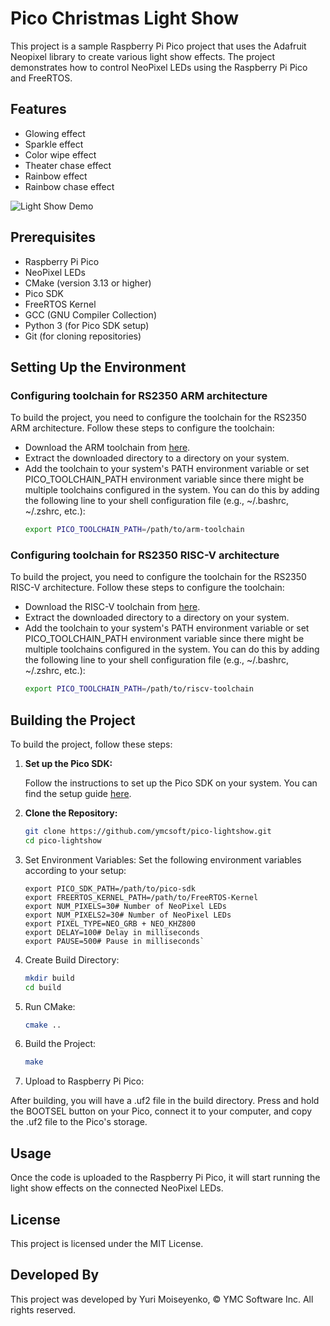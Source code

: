 # Pico Christmas Light Show

This project is a sample Raspberry Pi Pico project that uses the Adafruit Neopixel library to create various light show effects. The project demonstrates how to control NeoPixel LEDs using the Raspberry Pi Pico and FreeRTOS.

## Features

- Glowing effect
- Sparkle effect
- Color wipe effect
- Theater chase effect
- Rainbow effect
- Rainbow chase effect

![Light Show Demo](lightshow.gif)

## Prerequisites

- Raspberry Pi Pico
- NeoPixel LEDs
- CMake (version 3.13 or higher)
- Pico SDK
- FreeRTOS Kernel
- GCC (GNU Compiler Collection)
- Python 3 (for Pico SDK setup)
- Git (for cloning repositories)

## Setting Up the Environment

### Configuring toolchain for RS2350 ARM architecture

To build the project, you need to configure the toolchain for the RS2350 ARM architecture. Follow these steps to configure the toolchain:
* Download the ARM toolchain from [here](https://developer.arm.com/downloads/-/arm-gnu-toolchain-downloads).
* Extract the downloaded directory to a directory on your system.
* Add the toolchain to your system's PATH environment variable or set PICO_TOOLCHAIN_PATH environment variable since there might be multiple toolchains configured in the system. You can do this by adding the following line to your shell configuration file (e.g., ~/.bashrc, ~/.zshrc, etc.):
  ```sh
  export PICO_TOOLCHAIN_PATH=/path/to/arm-toolchain
  ```

### Configuring toolchain for RS2350 RISC-V architecture

To build the project, you need to configure the toolchain for the RS2350 RISC-V architecture. Follow these steps to configure the toolchain:
* Download the RISC-V toolchain from [here](https://embecosm.com/downloads/tool-chain-downloads/#risc-v-embedded-top-of-tree-compilers).
* Extract the downloaded directory to a directory on your system.
* Add the toolchain to your system's PATH environment variable or set PICO_TOOLCHAIN_PATH environment variable since there might be multiple toolchains configured in the system. You can do this by adding the following line to your shell configuration file (e.g., ~/.bashrc, ~/.zshrc, etc.):
  ```sh
  export PICO_TOOLCHAIN_PATH=/path/to/riscv-toolchain
  ```

## Building the Project

To build the project, follow these steps:

1. **Set up the Pico SDK:**

   Follow the instructions to set up the Pico SDK on your system. You can find the setup guide [here](https://github.com/raspberrypi/pico-sdk).

2. **Clone the Repository:**

   ```sh
   git clone https://github.com/ymcsoft/pico-lightshow.git
   cd pico-lightshow
    ```
3. Set Environment Variables:  Set the following environment variables according to your setup:  
   ```
   export PICO_SDK_PATH=/path/to/pico-sdk
   export FREERTOS_KERNEL_PATH=/path/to/FreeRTOS-Kernel
   export NUM_PIXELS=30# Number of NeoPixel LEDs
   export NUM_PIXELS2=30# Number of NeoPixel LEDs
   export PIXEL_TYPE=NEO_GRB + NEO_KHZ800
   export DELAY=100# Delay in milliseconds
   export PAUSE=500# Pause in milliseconds`
    ```
4. Create Build Directory:  
   ```sh
   mkdir build
   cd build
    ```
5. Run CMake:  
    ```sh
    cmake ..
     ```
6. Build the Project:  
    ```sh
   make
    ```
7. Upload to Raspberry Pi Pico:  

After building, you will have a .uf2 file in the build directory. Press and hold the BOOTSEL button on your Pico, connect it to your computer, and copy the .uf2 file to the Pico's storage.  

## Usage
Once the code is uploaded to the Raspberry Pi Pico, it will start running the light show effects on the connected NeoPixel LEDs.  
## License
This project is licensed under the MIT License. 
## Developed By
This project was developed by Yuri Moiseyenko, © YMC Software Inc. All rights reserved.